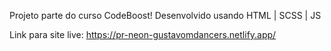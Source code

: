 Projeto parte do curso CodeBoost! Desenvolvido usando HTML | SCSS | JS

Link para site live: https://pr-neon-gustavomdancers.netlify.app/
